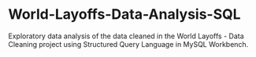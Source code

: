 # World-Layoffs-Data-Analysis-SQL
Exploratory data analysis of the data cleaned in the World Layoffs - Data Cleaning project using Structured Query Language in MySQL Workbench.
